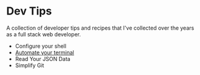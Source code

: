 # Dev Tips

A collection of developer tips and recipes that I've collected over the years as a full stack web developer.

* Configure your shell
* [Automate your terminal](automate-your-terminal.md)
* Read Your JSON Data
* Simplify Git
